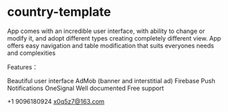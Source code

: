 # country-template

App comes with an incredible user interface, with ability to change or modify it, and adopt different types creating completely different view. App offers easy navigation and table modification that suits everyones needs and complexities

Features：

Beautiful user interface
AdMob (banner and interstitial ad)
Firebase Push Notifications
OneSignal
Well documented
Free support

+1 9096180924  x0q5z7@163.com
